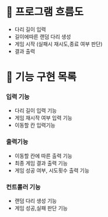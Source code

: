 # 🎯 프로그램 흐름도

- 다리 길이 입력
- 길이에따른 랜덤 다리 생성
- 게임 시작 (실패시 재시도,종료 여부 판단)
- 결과 출력


# 🚀 기능 구현 목록
### 입력 기능
- 다리 길이 입력 기능
- 게임 재시작 여부 입력 기능
- 이동할 칸 입력기능

### 출력기능
- 이동할 칸에 따른 출력 기능
- 최종 게임 결과 출력 기능
- 게임 성공 여부, 시도횟수 출력 기능

### 컨트롤러 기능
- 랜덤 다리 생성 기능
- 게임 성공,실패 판단 기능
